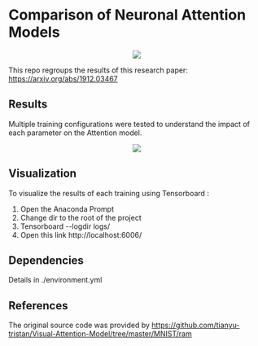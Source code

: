 # Comparison of Neuronal Attention Models
<p align="center">
  <img src="https://github.com/Karim-53/Comparison-of-Neuronal-Attention-Models/blob/master/documentation/seminar-flowchart.png">
</p>

This repo regroups the results of this research paper: https://arxiv.org/abs/1912.03467<br/>

## Results
Multiple training configurations were tested to understand the impact of each parameter on the Attention model.
<p align="center">
  <img src="https://github.com/Karim-53/Comparison-of-Neuronal-Attention-Models/blob/master/documentation/conclusion.png">
</p>

## Visualization
To visualize the results of each training using Tensorboard :
1. Open the Anaconda Prompt
2. Change dir to the root of the project
3. Tensorboard --logdir logs/
4. Open this link http://localhost:6006/

## Dependencies
Details in ./environment.yml

## References
The original source code was provided by https://github.com/tianyu-tristan/Visual-Attention-Model/tree/master/MNIST/ram
